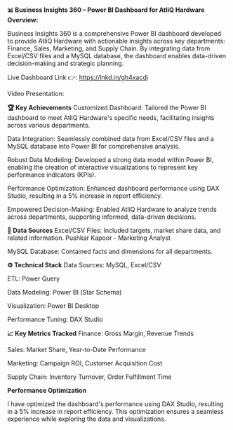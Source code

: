 **📊 Business Insights 360 – Power BI Dashboard for AtliQ Hardware
Overview:**

Business Insights 360 is a comprehensive Power BI dashboard developed to provide AtliQ Hardware with actionable insights across key departments: Finance, Sales, Marketing, and Supply Chain. By integrating data from Excel/CSV files and a MySQL database, the dashboard enables data-driven decision-making and strategic planning.

Live Dashboard Link 👉: https://lnkd.in/gh4xacdj 


Video Presentation:  

**🏆 Key Achievements**
Customized Dashboard: Tailored the Power BI dashboard to meet AtliQ Hardware's specific needs, facilitating insights across various departments.

Data Integration: Seamlessly combined data from Excel/CSV files and a MySQL database into Power BI for comprehensive analysis.

Robust Data Modeling: Developed a strong data model within Power BI, enabling the creation of interactive visualizations to represent key performance indicators (KPIs).

Performance Optimization: Enhanced dashboard performance using DAX Studio, resulting in a 5% increase in report efficiency.

Empowered Decision-Making: Enabled AtliQ Hardware to analyze trends across departments, supporting informed, data-driven decisions.

**📂 Data Sources**
Excel/CSV Files: Included targets, market share data, and related information.
Pushkar Kapoor - Marketing Analyst

MySQL Database: Contained facts and dimensions for all departments.

**⚙️ Technical Stack**
Data Sources: MySQL, Excel/CSV

ETL: Power Query

Data Modeling: Power BI (Star Schema)
 
Visualization: Power BI Desktop

 
Performance Tuning: DAX Studio

**📈 Key Metrics Tracked**
Finance: Gross Margin, Revenue Trends

Sales: Market Share, Year-to-Date Performance

Marketing: Campaign ROI, Customer Acquisition Cost

Supply Chain: Inventory Turnover, Order Fulfillment Time

**Performance Optimization**

I have optimized the dashboard's performance using DAX Studio, resulting in a 5% increase in report efficiency. This optimization ensures a seamless experience while exploring the data and visualizations.


